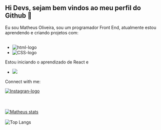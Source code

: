 ## Hi Devs, sejam bem vindos ao meu perfil do Github 👋

Eu sou Matheus Oliveira, sou um programador Front End, atualmente estou aprendendo e criando projetos com:
<br>
<br>
- <img src="https://img.shields.io/badge/HTML-239120?style=for-the-badge&logo=html5&logoColor=white" alt="html-logo"/>
- <img src="https://img.shields.io/badge/CSS3-1572B6?style=for-the-badge&logo=css3&logoColor=white" alt="CSS-logo"/>

Estou iniciando o aprendizado de React e
<br>
- <img src="https://img.shields.io/badge/JavaScript-F7DF1E?style=for-the-badge&logo=javascript&logoColor=black">
  

Connect with me:

<a href="https://www.instagram.com/maatheusoliveira34?igsh=MXc4aHkyMHl3ZXh5OA%3D%3D&utm_source=qr"><img src="https://img.shields.io/badge/Instagram-E4405F?style=for-the-badge&logo=instagram&logoColor=white" alt="Instagran-logo"/></a>
<br>
<br>
<br>
<br>
[![Matheus stats](https://github-readme-stats.vercel.app/api?username=Matheusoliveira91)](https://github.com/anuraghazra/github-readme-stats)
<br>
<br>
![Top Langs](https://github-readme-stats.vercel.app/api/top-langs/?username=Matheusoliveira91&hide_progress=true)

